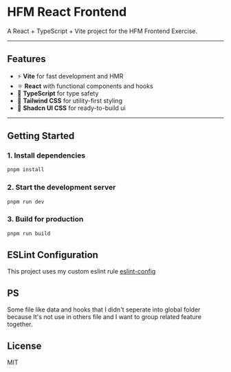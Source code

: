 # HFM React Frontend

A React + TypeScript + Vite project for the HFM Frontend Exercise.

---

## Features

- ⚡️ **Vite** for fast development and HMR
- ⚛️ **React** with functional components and hooks
- 🦾 **TypeScript** for type safety
- 🎨 **Tailwind CSS** for utility-first styling
- 🦈 **Shadcn UI CSS** for ready-to-build ui

---

## Getting Started

### 1. Install dependencies

```bash
pnpm install
```

### 2. Start the development server

```bash
pnpm run dev
```

### 3. Build for production

```bash
pnpm run build
```

## ESLint Configuration

This project uses my custom eslint rule [eslint-config
](https://github.com/phaicom/eslint-config)

## PS

Some file like data and hooks that I didn't seperate into global folder because It's not use in others file and I want to group related feature together.

## License

MIT
